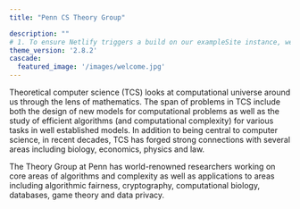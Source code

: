 ```yaml
---
title: "Penn CS Theory Group"

description: ""
# 1. To ensure Netlify triggers a build on our exampleSite instance, we need to change a file in the exampleSite directory.
theme_version: '2.8.2'
cascade:
  featured_image: '/images/welcome.jpg'
---
```


Theoretical computer science (TCS) looks at computational universe around us through the lens of mathematics. The span of problems in TCS include both the design of new models for computational problems as well as the study of efficient algorithms (and computational complexity) for various tasks in well established models. In addition to being central to computer science, in recent decades, TCS has forged strong connections with several areas including biology, economics, physics and law.

The Theory Group at Penn has world-renowned researchers working on core areas of algorithms and complexity as well as applications to areas including algorithmic fairness, cryptography, computational biology, databases, game theory and data privacy.

